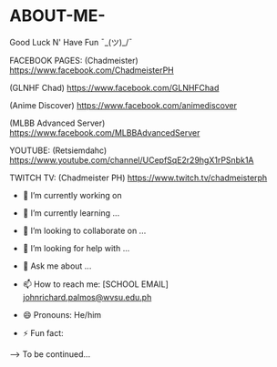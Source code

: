 # ABOUT-ME-

Good Luck N' Have Fun ¯\_(ツ)_/¯

FACEBOOK PAGES:
(Chadmeister)
https://www.facebook.com/ChadmeisterPH

(GLNHF Chad)
https://www.facebook.com/GLNHFChad

(Anime Discover)
https://www.facebook.com/animediscover

(MLBB Advanced Server)
https://www.facebook.com/MLBBAdvancedServer

YOUTUBE:
(Retsiemdahc)
https://www.youtube.com/channel/UCepfSqE2r29hgX1rPSnbk1A

TWITCH TV:
(Chadmeister PH)
https://www.twitch.tv/chadmeisterph

- 🔭 I’m currently working on 

- 🌱 I’m currently learning ...

- 👯 I’m looking to collaborate on ...

- 🤔 I’m looking for help with ...

- 💬 Ask me about ...

- 📫 How to reach me:
[SCHOOL EMAIL] johnrichard.palmos@wvsu.edu.ph

- 😄 Pronouns: He/him

- ⚡ Fun fact: 

--> To be continued...
